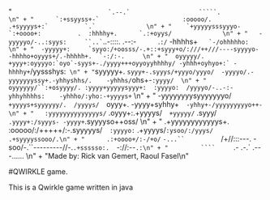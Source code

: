 "          ````                           `.--.`                   `````.                            \n" +
"      `:+ssyyss+-`                       :ooooo/.             .+syyyys+:`          `.`              \n" +
"    `+yyyyysssyyyo-                      `:+oooo+:          .  :hhhhy+.      `.:+oyys/              \n" +
"   -yyyyyo/-..:syys:     ``..` ````..-::::. .--:-`      `.`:/` -hhhhs+``   `-/ohhhhho:              \n" +
"  -yyyyy+:     `syyo:/+oosss/-.+::+syyy+o/:///++///----syyyyo- -hhhho+oyyys+/.-hhhhh+.  `-:/:-.     \n" +
"  oyyyyy/.      +yyy+:oyyyyo:`oyo`-syys+-./yyyy+++oyyoyyhhhhy/ -yhhh+oyhyo+:` -hhhhy+``/yyssshys:`  \n" +
" `syyyyy+.     `syyy+-.syyys/+yyyo/yyyo/  -yyyyo/.-yyyyyyyssy+.-yhhyshhs/.    -yhhhs/`ohs+-`:yyyy/  \n" +
"  oyyyyyy/``:+osyyyy/. :yyyy+yyyyysyyy+:  :yyyyo:  /yyyyo/-..-:-yhhyhhhhs:    -yhhho/:yho:-+yyyys+` \n" +
"  -yyyyyyyysyyyyyyyo/  `+yyyys+syyyyyy/.  /yyyys/  `oyyy+.     -yyyy+syhhy+`  -yhhy+-/yyyyyyyyyo++- \n" +
"   :yyyyyyyyyyyyyys/`   .oyyy+:.+yyyys/`  +yyyyy/`  .syyy/`    .yyyy+:/syyys- -yyyy+`.syyyyso++oss/ \n" +
"    .+yyyyyyyyyyyys+.   :ooooo/:/+++++/:-.syyyyys/`  :yyyyo:` .+yyyys/`:ysoo/:/yyys/  .+syyyyssooo/.\n" +
"      .:+oooo+/:-/+o/` `-...``          `/+//:::---. -soo/-.``---------//-.`.+ssssso:.  `-://:--` .:\n" +
"         ````      `.-                               .-.`                   .---......              \n" +
"Made by: Rick van Gemert, Raoul Fasel\n"

#QWIRKLE game.

This is a Qwirkle game written in java
